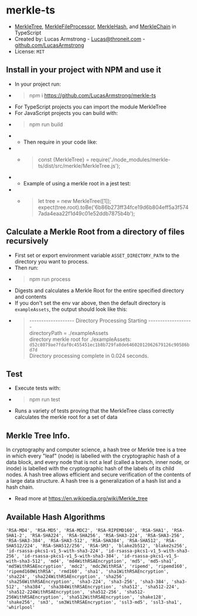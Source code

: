# merkle-ts
- [MerkleTree](https://github.com/LucasArmstrong/merkle-ts/blob/main/src/merkle/MerkleTree.ts), 
[MerkleFileProcessor](https://github.com/LucasArmstrong/merkle-ts/blob/main/src/merkle/MerkleFileProcessor.ts), 
[MerkleHash](https://github.com/LucasArmstrong/merkle-ts/blob/main/src/merkle/MerkleHash.ts), 
and [MerkleChain](https://github.com/LucasArmstrong/merkle-ts/blob/main/src/merkle/MerkleChain.ts) 
in TypeScript
- Created by: Lucas Armstrong - Lucas@throneit.com - [github.com/LucasArmstrong](https://github.com/LucasArmstrong)
- License: `MIT`

## Install in your project with NPM and use it
- In your project run:
- >npm i https://github.com/LucasArmstrong/merkle-ts
- For TypeScript projects you can import the module MerkleTree
- For JavaScript projects you can build with:
- >npm run build
- - Then require in your code like:
- - >const {MerkleTree} = require('./node_modules/merkle-ts/dist/src/merkle/MerkleTree.js');
- - Example of using a merkle root in a jest test:
- - >let tree = new MerkleTree([1]); expect(tree.root).toBe('6b86b273ff34fce19d6b804eff5a3f5747ada4eaa22f1d49c01e52ddb7875b4b');

## Calculate a Merkle Root from a directory of files recursively
- First set or export environment variable `ASSET_DIRECTORY_PATH` to the directory you want to process.
- Then run:
- >npm run process
- Digests and calculates a Merkle Root for the entire specified directory and contents
- If you don't set the env var above, then the default directory is `exampleAssets`, the output should look like this:
- >------------------- Directory Processing Starting -------------------  
directoryPath = ./exampleAssets  
directory merkle root for ./exampleAssets: `d52c8079ae7fdaf0c455451ec1b8b729fa8de64602012062679126c90586bd7d`  
Directory processing complete in 0.024 seconds.

## Test
- Execute tests with:
- >npm run test
- Runs a variety of tests proving that the MerkleTree class correctly calculates the merkle root for a set of data

## Merkle Tree Info.
In cryptography and computer science, a hash tree or Merkle tree is a tree in which every "leaf" (node) is labelled with the cryptographic hash of a data block, and every node that is not a leaf (called a branch, inner node, or inode) is labelled with the cryptographic hash of the labels of its child nodes. A hash tree allows efficient and secure verification of the contents of a large data structure. A hash tree is a generalization of a hash list and a hash chain.
- Read more at https://en.wikipedia.org/wiki/Merkle_tree

## Available Hash Algorithms
`'RSA-MD4',
'RSA-MD5',
'RSA-MDC2',
'RSA-RIPEMD160',
'RSA-SHA1',
'RSA-SHA1-2',
'RSA-SHA224',
'RSA-SHA256',
'RSA-SHA3-224',
'RSA-SHA3-256',
'RSA-SHA3-384',
'RSA-SHA3-512',
'RSA-SHA384',
'RSA-SHA512',
'RSA-SHA512/224',
'RSA-SHA512/256',
'RSA-SM3',
'blake2b512',
'blake2s256',
'id-rsassa-pkcs1-v1_5-with-sha3-224',
'id-rsassa-pkcs1-v1_5-with-sha3-256',
'id-rsassa-pkcs1-v1_5-with-sha3-384',
'id-rsassa-pkcs1-v1_5-with-sha3-512',
'md4',
'md4WithRSAEncryption',
'md5',
'md5-sha1',
'md5WithRSAEncryption',
'mdc2',
'mdc2WithRSA',
'ripemd',
'ripemd160',
'ripemd160WithRSA',
'rmd160',
'sha1',
'sha1WithRSAEncryption',
'sha224',
'sha224WithRSAEncryption',
'sha256',
'sha256WithRSAEncryption',
'sha3-224',
'sha3-256',
'sha3-384',
'sha3-512',
'sha384',
'sha384WithRSAEncryption',
'sha512',
'sha512-224',
'sha512-224WithRSAEncryption',
'sha512-256',
'sha512-256WithRSAEncryption',
'sha512WithRSAEncryption',
'shake128',
'shake256',
'sm3',
'sm3WithRSAEncryption',
'ssl3-md5',
'ssl3-sha1',
'whirlpool'`